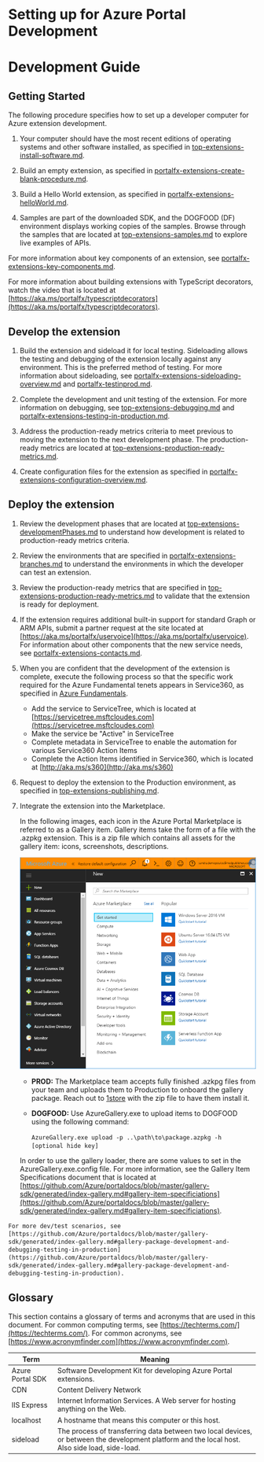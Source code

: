 <a name="setting-up-for-azure-portal-development"></a>
# Setting up for Azure Portal Development

<a name="development-guide"></a>
# Development Guide

<a name="development-guide-getting-started"></a>
## Getting Started

The following procedure specifies how to set up a developer computer for Azure extension development.
   
1. Your computer should have the most recent editions of operating systems and other software installed, as specified in [top-extensions-install-software.md](top-extensions-install-software.md).

1. Build an empty extension, as specified in [portalfx-extensions-create-blank-procedure.md](portalfx-extensions-create-blank-procedure.md).

1. Build a Hello World extension, as specified in [portalfx-extensions-helloWorld.md](portalfx-extensions-helloWorld.md).

1. Samples are part of the downloaded SDK, and the  DOGFOOD (DF) environment displays working copies of the samples. Browse through the samples that are located at [top-extensions-samples.md](top-extensions-samples.md) to explore live examples of APIs.

For more information about key components of an extension, see [portalfx-extensions-key-components.md](portalfx-extensions-key-components.md).

For more information about building extensions with TypeScript decorators, watch the video that is located at [https://aka.ms/portalfx/typescriptdecorators](https://aka.ms/portalfx/typescriptdecorators).

<a name="development-guide-develop-the-extension"></a>
## Develop the extension

1. Build the extension and sideload it for local testing. Sideloading allows the testing and debugging of the extension locally against any environment. This is the preferred method of testing. For more information about sideloading, see [portalfx-extensions-sideloading-overview.md](portalfx-extensions-sideloading-overview.md) and [portalfx-testinprod.md](portalfx-testinprod.md). 

1. Complete the development and unit testing of the extension. For more information on debugging, see [top-extensions-debugging.md](top-extensions-debugging.md) and [portalfx-extensions-testing-in-production.md](portalfx-extensions-testing-in-production.md).

1. Address the production-ready metrics criteria to meet previous to moving the extension to the next development phase. The production-ready metrics are located at [top-extensions-production-ready-metrics.md](top-extensions-production-ready-metrics.md).

1. Create configuration files for the extension as specified in [portalfx-extensions-configuration-overview.md](portalfx-extensions-configuration-overview.md).


<a name="development-guide-deploy-the-extension"></a>
## Deploy the extension

1. Review the development phases that are located at [top-extensions-developmentPhases.md](top-extensions-developmentPhases.md) to understand how development is related to production-ready metrics criteria.

1. Review the environments that are specified in [portalfx-extensions-branches.md](portalfx-extensions-branches.md) to understand the environments in which the developer can test an extension.

1. Review the production-ready metrics that are specified in [top-extensions-production-ready-metrics.md](top-extensions-production-ready-metrics.md) to validate that the extension is ready for deployment.

1. If the extension requires additional built-in support for standard Graph or ARM APIs, submit a partner request at the site located at [https://aka.ms/portalfx/uservoice](https://aka.ms/portalfx/uservoice).  For information about other components that the new service needs, see [portalfx-extensions-contacts.md](portalfx-extensions-contacts.md).

1. When you are confident that the development of the extension is complete, execute the following process so that the specific work required for the Azure Fundamental tenets appears in Service360, as specified in [Azure Fundamentals](https://microsoft.sharepoint.com/teams/WAG/EngSys/Shared%20Documents/Argon/Azure%20Fundamentals%20Proposal/Azure%20Fundamentals%20Proposal.docx?d=wf5b821bc31c44042adb55ebf4d8b408d). 

    * Add the service to ServiceTree, which is located at [https://servicetree.msftcloudes.com](https://servicetree.msftcloudes.com)
    * Make the service be "Active" in ServiceTree
    * Complete metadata in ServiceTree to enable the automation for various Service360 Action Items
    * Complete the Action Items identified in Service360, which is located at [http://aka.ms/s360](http://aka.ms/s360)

1.  Request to deploy the extension to the Production environment, as specified in [top-extensions-publishing.md](top-extensions-publishing.md).

1. Integrate the extension into the Marketplace. 

    In the following images, each icon in the Azure Portal Marketplace is referred to as a Gallery item. Gallery items take the form of a file with the .azpkg extension. This is a  zip file which contains all assets for the gallery item: icons, screenshots, descriptions.

    ![alt-text](../media/portalfx-extensions-onboarding/azurePortalMarketPlace.png "Azure Portal Marketplace")

    * **PROD:** The Marketplace team accepts fully finished .azkpg files from your team and uploads them to Production to onboard the gallery package. Reach out to <a href="mailto:1store@microsoft.com?subject=Marketplace Onboarding Request&body=Hello, I would like to onboard the attached package to the production environment. The .azkpg package is named <packageName>. ">1store</a> with the zip file to have them install it.
    
    * **DOGFOOD:** Use AzureGallery.exe to upload items to DOGFOOD using the following command:

      ```AzureGallery.exe upload -p ..\path\to\package.azpkg -h [optional hide key]```

    In order to use the gallery loader, there are some values to set in the AzureGallery.exe.config file. For more information, see the Gallery Item Specifications document that is located at      [https://github.com/Azure/portaldocs/blob/master/gallery-sdk/generated/index-gallery.md#gallery-item-specificiations](https://github.com/Azure/portaldocs/blob/master/gallery-sdk/generated/index-gallery.md#gallery-item-specificiations).  
    
<!--TODO: Determine whether there  is a more direct way to make the following link:
    [/gallery-sdk/generated/gallery-items.md#Gallery Item Specificiations](/gallery-sdk/generated/gallery-items.md#gallery-item-specificiations) -->

    For more dev/test scenarios, see [https://github.com/Azure/portaldocs/blob/master/gallery-sdk/generated/index-gallery.md#gallery-package-development-and-debugging-testing-in-production](https://github.com/Azure/portaldocs/blob/master/gallery-sdk/generated/index-gallery.md#gallery-package-development-and-debugging-testing-in-production).
    
 <!--TODO: Determine whether there  is a more direct way to make the following link:
    [/gallery-sdk/generated/index-gallery.md#gallery-package-development-and-debugging-testing-in-production](gallery-sdk/generated/index-gallery.md#gallery-package-development-and-debugging-testing-in-production)
    -->

 
<a name="development-guide-glossary"></a>
## Glossary

This section contains a glossary of terms and acronyms that are used in this document. For common computing terms, see [https://techterms.com/](https://techterms.com/). For common acronyms, see [https://www.acronymfinder.com](https://www.acronymfinder.com).

| Term              | Meaning |
| ---               | --- |
| Azure Portal SDK  | Software Development Kit for developing Azure Portal extensions. |
| CDN               | Content Delivery Network |
| IIS Express       | Internet Information Services. A Web server for hosting anything on the Web. |
| localhost         | A hostname that means this computer or this host.  |
| sideload          | The process of transferring data between two local devices, or between the development platform and the local host. Also side load, side-load. |  